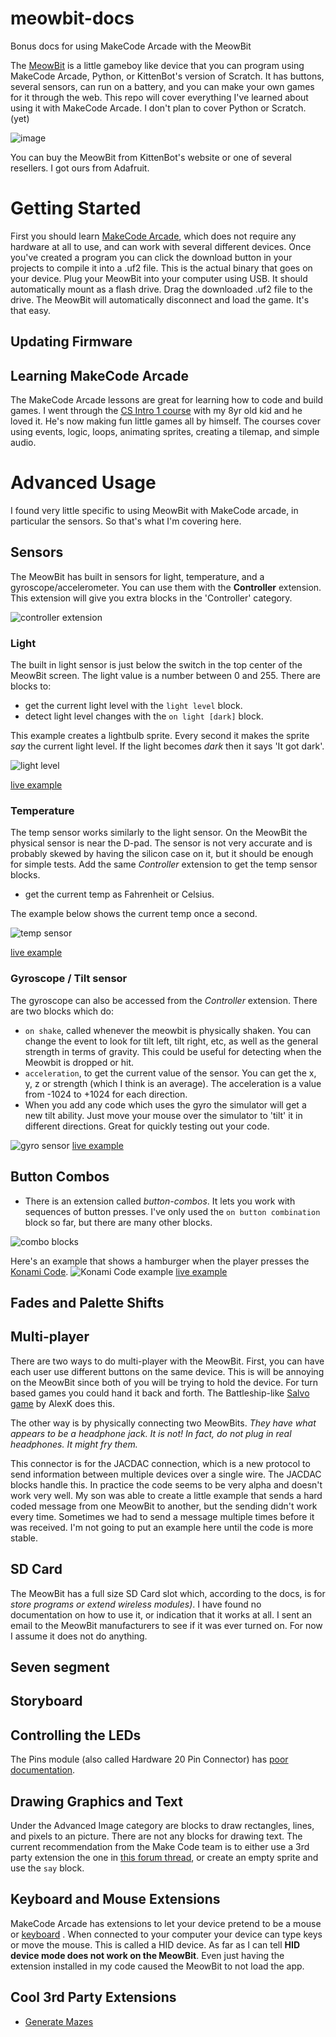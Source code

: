 # meowbit-docs

Bonus docs for using MakeCode Arcade with the MeowBit

The [MeowBit](https://www.kittenbot.cc/products/meowbit-codable-console-for-microsoft-makecode-arcade) is a little 
gameboy like device that you can program using MakeCode Arcade, Python, or KittenBot's version of Scratch. It has
buttons, several sensors, can run on a battery, and you can make your own games for it through the web. This repo
will cover everything I've learned about using it with MakeCode Arcade. I don't plan to cover Python or Scratch. (yet)  

![image](./img/meowbit.jpg)

You can buy the MeowBit from KittenBot's website or one of several resellers. I got ours from Adafruit.

# Getting Started

First you should learn [MakeCode Arcade](https://arcade.makecode.com/), which does not require any hardware at 
all to use, and can work with several different devices. Once you've created a program you can 
click the download button in your projects to compile 
it into a .uf2 file.  This is the actual binary that goes on your device.  Plug your MeowBit into your computer using USB. It should
automatically mount as a flash drive. Drag the downloaded .uf2 file to the drive. The MeowBit will automatically disconnect
and load the game. It's that easy.

## Updating Firmware

## Learning MakeCode Arcade

The MakeCode Arcade lessons are great for learning how to code and build games.  I went through the
[CS Intro 1 course](https://arcade.makecode.com/courses/csintro1) with my 8yr old kid and he loved it.
He's now making fun little games all by himself.   The courses cover using events, logic, loops,
animating sprites, creating a tilemap, and simple audio.

# Advanced Usage

I found very little specific to using MeowBit with MakeCode arcade, in particular the sensors. So that's 
what I'm covering here.


## Sensors

The MeowBit has built in sensors for light, temperature, and a gyroscope/accelerometer.  You can use them
with the **Controller** extension. This extension will give you extra blocks in the 'Controller' category.

![controller extension](img/controller-extension.png)

### Light

The built in light sensor is just below the switch in the top center of the MeowBit screen. The light value
is a number between 0 and 255. There are blocks to: 

* get the current light level with the `light level` block.
* detect light level changes with the `on light [dark]` block.

This example creates a lightbulb sprite. Every second it makes
the sprite *say* the current light level.  If the light becomes
*dark* then it says 'It got dark'. 

![light level](img/light_sensor.png) 

[live example](https://makecode.com/_3XbUYE2VdH8e)

 
### Temperature

The temp sensor works similarly to the light sensor. On the MeowBit the physical sensor is near the D-pad. 
The sensor is not very accurate and is probably skewed by having the silicon case on it, but it should be enough
for simple tests.  Add the same *Controller* extension to get the temp sensor blocks.

* get the current temp as Fahrenheit or Celsius.

The example below shows the current temp once a second.

![temp sensor](img/temp_sensor.png)

[live example](https://makecode.com/_UTyR9tft0YVY)

### Gyroscope / Tilt sensor
 
The gyroscope can also be accessed from the *Controller* extension.  There are two blocks which do:

* `on shake`, called whenever the meowbit is physically shaken. You can change the event to look for
tilt left, tilt right, etc, as well as the general strength in terms of gravity. This could be useful
for detecting when the Meowbit is dropped or hit.
* `acceleration`, to get the current value of the sensor. You can get the x, y, z or strength (which I think is an average).
The acceleration is a value from -1024 to +1024 for each direction.
* When you add any code which uses the gyro the simulator will get a new tilt ability. Just move your mouse over
the simulator to 'tilt' it in different directions. Great for quickly testing out your code.

![gyro sensor](img/gyro_sensor.png)
[live example](https://makecode.com/_J3w887E2eAH1)


## Button Combos

* There is an extension called *button-combos*. It lets you work with sequences of button presses. I've only
used the `on button combination` block so far, but there are many other blocks.

![combo blocks](img/combos-blocks.png)

Here's an example that shows a hamburger when the player presses the [Konami Code](https://en.wikipedia.org/wiki/Konami_Code).
![Konami Code example](img/konami-example.png)
[live example](https://makecode.com/_0EcemFEiWfi3)


## Fades and Palette Shifts





## Multi-player

There are two ways to do multi-player with the MeowBit. First, you can have each user use 
different buttons on the same device. This is will be annoying on the MeowBit since both 
of you will be trying to hold the device. For turn based games you could hand it back and forth. 
The Battleship-like [Salvo game](https://forum.makecode.com/t/presenting-salvo/199) by AlexK does this.

The other way is by physically connecting two MeowBits. *They have what appears to be a headphone jack. 
It is not!  In fact, do not plug in real headphones. It might fry them.* 

This connector is for the JACDAC connection, which is a new protocol to send information between multiple
devices over a single wire. The JACDAC blocks handle this. In practice 
the code seems to be very alpha and doesn't work very well. My son was able to create a little example
that sends a hard coded message from one MeowBit to another, but the sending didn't work every time. 
Sometimes we had to send a message multiple times before it was received.  I'm not going
to put an example here until the code is more stable.


## SD Card

The MeowBit has a full size SD Card slot which, according to the docs, is for *store programs or extend wireless modules)*. I have found no documentation on how to use it, or indication that it works at all.
I sent an email to the MeowBit manufacturers to see if it was ever turned on. For now I assume it does not
do anything.

## Seven segment

## Storyboard

## Controlling the LEDs

The Pins module (also called Hardware 20 Pin Connector) has [poor
documentation](https://arcade.makecode.com/reference/pins/).


## Drawing Graphics and Text

Under the Advanced Image category are blocks to draw rectangles, lines, and pixels to an picture. 
There are not any blocks for drawing text.  The current recommendation from the Make Code team is to
either use a 3rd party extension the one in
[this forum thread](https://forum.makecode.com/t/text-sprite-extension/1634),  or create an empty 
sprite and use the `say` block. 

## Keyboard and Mouse Extensions

MakeCode Arcade has extensions to let your device pretend to be a mouse or
[keyboard](https://arcade.makecode.com/reference/keyboard/) . 
When connected to your computer your device can type keys or move the mouse. This is called a
HID device. As far as I can tell **HID device mode does not work on the MeowBit**. Even
just having the extension installed in my code caused the MeowBit to not load the app.

 

## Cool 3rd Party Extensions

* [Generate Mazes](https://forum.makecode.com/t/mazes-extension/290)

